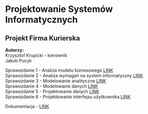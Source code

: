 # Projektowanie Systemów Informatycznych
## Projekt Firma Kurierska
**Autorzy:**\
Krzysztof Krupicki - kierownik\
Jakub Pucyk

Sprawozdanie 1 - Analiza modelu biznesowego [LINK](Sprawozdania/Sprawozdanie%201%20-%20Analiza%20modelu%20biznesowego.pdf) \
Sprawozdanie 2 - Analiza wymagań na system informatyczny [LINK](Sprawozdania/Sprawozdanie%202%20-%20Analiza%20wymagań%20na%20system%20informatyczny.pdf) \
Sprawozdanie 3 - Modelowanie analityczne [LINK](Sprawozdania/Sprawozdanie%203%20-%20Modelowanie%20analityczne.pdf) \
Sprawozdanie 4 - Modelowanie danych [LINK](Sprawozdania/Sprawozdanie%204%20-%20Modelowanie%20danych.pdf) \
Sprawozdanie 5 - Projektowanie danych [LINK](Sprawozdania/Sprawozdanie%205%20-%Projektowanie%20danych.pdf) \
Sprawozdanie 6 - Projektowanie interfejsu użytkownika [LINK](Sprawozdania/Sprawozdanie%206%20-%20Projektowanie%20interfejsu%20użytkownika.pdf)


Dokumentacja - [LINK](Dokumentacja.pdf)